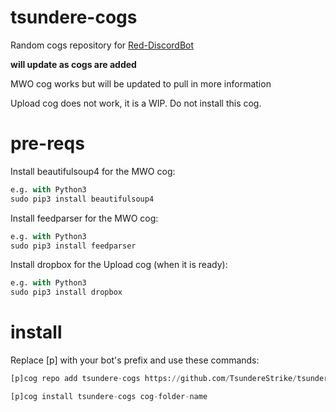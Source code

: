 # tsundere-cogs

Random cogs repository for [Red-DiscordBot](https://github.com/Twentysix26/Red-DiscordBot) 

**will update as cogs are added**

MWO cog works but will be updated to pull in more information

Upload cog does not work, it is a WIP. Do not install this cog.

# pre-reqs
Install beautifulsoup4 for the MWO cog:

```python
e.g. with Python3
sudo pip3 install beautifulsoup4
```

Install feedparser for the MWO cog:

```python
e.g. with Python3
sudo pip3 install feedparser
```


Install dropbox for the Upload cog (when it is ready):

```python
e.g. with Python3
sudo pip3 install dropbox
```

# install
Replace [p] with your bot's prefix and use these commands:

```python
[p]cog repo add tsundere-cogs https://github.com/TsundereStrike/tsundere-cogs
```

```python
[p]cog install tsundere-cogs cog-folder-name
```
